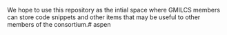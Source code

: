 We hope to use this repository as the intial space where GMILCS members can store code snippets and other items that may be useful to other members of the consortium.# aspen
